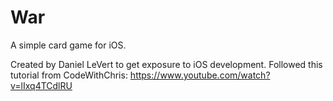# War
A simple card game for iOS.

Created by Daniel LeVert to get exposure to iOS development. Followed this tutorial from CodeWithChris: https://www.youtube.com/watch?v=lIxq4TCdlRU
